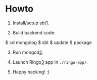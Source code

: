 # Howto

 1. Install/setup sbt[1].

 2. Build backend code:

  $ cd mongolog
  $ sbt
  $ update
  $ package

 3. Run mongod[2].

 4. Launch Ringo[3] app in `./ringo-app/`.

 5. Happy hacking! :)


  [1]: http://code.google.com/p/simple-build-tool/
  [2]: http://www.mongodb.org/
  [3]: http://ringojs.org/
